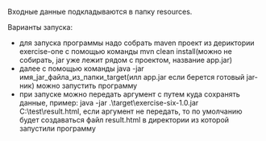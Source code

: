Входные данные подкладываются в папку resources.

Варианты запуска:  
- для запуска программы надо собрать maven проект из дериктории exercise-one с помощью
команды mvn clean install(можно не собирать, jar уже лежит рядом с проектом, название app.jar)
- далее с помощью команды java -jar имя_jar_файла_из_папки_target(илл app.jar если берется готовый jar-ник) можно запустить программу
- при запуске можно передать аргумент с путем куда сохранять данные, пример:
java -jar .\target\exercise-six-1.0.jar C:\test\result.html, если аргумент не передать, то по умолчанию
будет создаваться файл result.html в директории из которой запустили программу